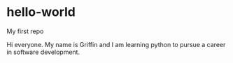 # hello-world
My first repo

Hi everyone. My name is Griffin and I am learning python to pursue a career in software development. 
